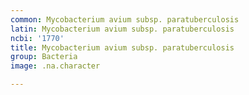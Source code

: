 ```yaml
---
common: Mycobacterium avium subsp. paratuberculosis
latin: Mycobacterium avium subsp. paratuberculosis
ncbi: '1770'
title: Mycobacterium avium subsp. paratuberculosis
group: Bacteria
image: .na.character

---
```

